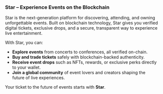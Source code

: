 ### **Star – Experience Events on the Blockchain**

Star is the next-generation platform for discovering, attending, and owning unforgettable events. Built on blockchain technology, Star gives you verified digital tickets, exclusive drops, and a secure, transparent way to experience live entertainment.

With Star, you can:

* **Explore events** from concerts to conferences, all verified on-chain.
* **Buy and trade tickets** safely with blockchain-backed authenticity.
* **Receive event drops** such as NFTs, rewards, or exclusive perks directly to your wallet.
* **Join a global community** of event lovers and creators shaping the future of live experiences.

Your ticket to the future of events starts with **Star**.
